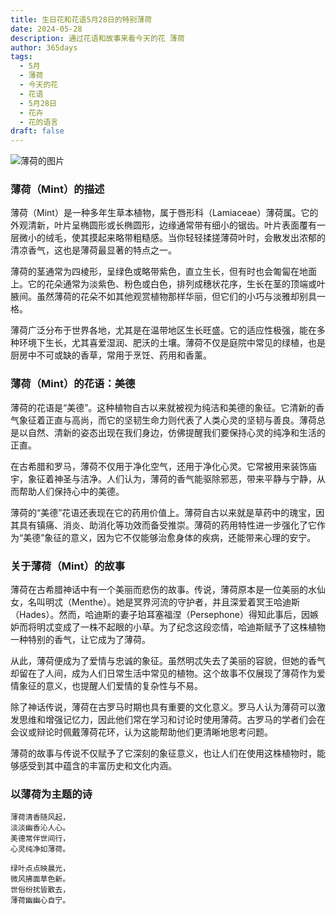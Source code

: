 ```yaml
---
title: 生日花和花语5月28日的特别薄荷
date: 2024-05-28
description: 通过花语和故事来看今天的花 薄荷
author: 365days
tags:
  - 5月
  - 薄荷
  - 今天的花
  - 花语
  - 5月28日
  - 花卉
  - 花的语言
draft: false
---
```


![薄荷的图片](https://cdn.pixabay.com/photo/2019/08/21/14/55/mint-4421249_1280.jpg#center#center)


### 薄荷（Mint）的描述

薄荷（Mint）是一种多年生草本植物，属于唇形科（Lamiaceae）薄荷属。它的外观清新，叶片呈椭圆形或长椭圆形，边缘通常带有细小的锯齿。叶片表面覆有一层微小的绒毛，使其摸起来略带粗糙感。当你轻轻揉搓薄荷叶时，会散发出浓郁的清凉香气，这也是薄荷最显著的特点之一。

薄荷的茎通常为四棱形，呈绿色或略带紫色，直立生长，但有时也会匍匐在地面上。它的花朵通常为淡紫色、粉色或白色，排列成穗状花序，生长在茎的顶端或叶腋间。虽然薄荷的花朵不如其他观赏植物那样华丽，但它们的小巧与淡雅却别具一格。

薄荷广泛分布于世界各地，尤其是在温带地区生长旺盛。它的适应性极强，能在多种环境下生长，尤其喜爱湿润、肥沃的土壤。薄荷不仅是庭院中常见的绿植，也是厨房中不可或缺的香草，常用于烹饪、药用和香薰。

### 薄荷（Mint）的花语：美德

薄荷的花语是“美德”。这种植物自古以来就被视为纯洁和美德的象征。它清新的香气象征着正直与高尚，而它的坚韧生命力则代表了人类心灵的坚韧与善良。薄荷总是以自然、清新的姿态出现在我们身边，仿佛提醒我们要保持心灵的纯净和生活的正直。

在古希腊和罗马，薄荷不仅用于净化空气，还用于净化心灵。它常被用来装饰庙宇，象征着神圣与洁净。人们认为，薄荷的香气能驱除邪恶，带来平静与宁静，从而帮助人们保持心中的美德。

薄荷的“美德”花语还表现在它的药用价值上。薄荷自古以来就是草药中的瑰宝，因其具有镇痛、消炎、助消化等功效而备受推崇。薄荷的药用特性进一步强化了它作为“美德”象征的意义，因为它不仅能够治愈身体的疾病，还能带来心理的安宁。

### 关于薄荷（Mint）的故事

薄荷在古希腊神话中有一个美丽而悲伤的故事。传说，薄荷原本是一位美丽的水仙女，名叫明忒（Menthe）。她是冥界河流的守护者，并且深爱着冥王哈迪斯（Hades）。然而，哈迪斯的妻子珀耳塞福涅（Persephone）得知此事后，因嫉妒而将明忒变成了一株不起眼的小草。为了纪念这段恋情，哈迪斯赋予了这株植物一种特别的香气，让它成为了薄荷。

从此，薄荷便成为了爱情与忠诚的象征。虽然明忒失去了美丽的容貌，但她的香气却留在了人间，成为人们日常生活中常见的植物。这个故事不仅展现了薄荷作为爱情象征的意义，也提醒人们爱情的复杂性与不易。

除了神话传说，薄荷在古罗马时期也具有重要的文化意义。罗马人认为薄荷可以激发思维和增强记忆力，因此他们常在学习和讨论时使用薄荷。古罗马的学者们会在会议或辩论时佩戴薄荷花环，认为这能帮助他们更清晰地思考问题。

薄荷的故事与传说不仅赋予了它深刻的象征意义，也让人们在使用这株植物时，能够感受到其中蕴含的丰富历史和文化内涵。

### 以薄荷为主题的诗

	薄荷清香随风起，  
	淡淡幽香沁人心。  
	美德常伴世间行，  
	心灵纯净如薄荷。
	
	绿叶点点映晨光，  
	微风拂面草色新。  
	世俗纷扰皆散去，  
	薄荷幽幽心自宁。
